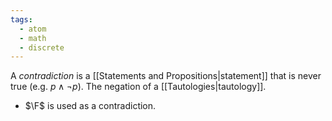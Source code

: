 ```yaml
---
tags:
  - atom
  - math
  - discrete
---
```

A *contradiction* is a [[Statements and Propositions|statement]] that is never true (e.g. $p \land \neg p$). The negation of a [[Tautologies|tautology]]. 
- $\F$ is used as a contradiction.